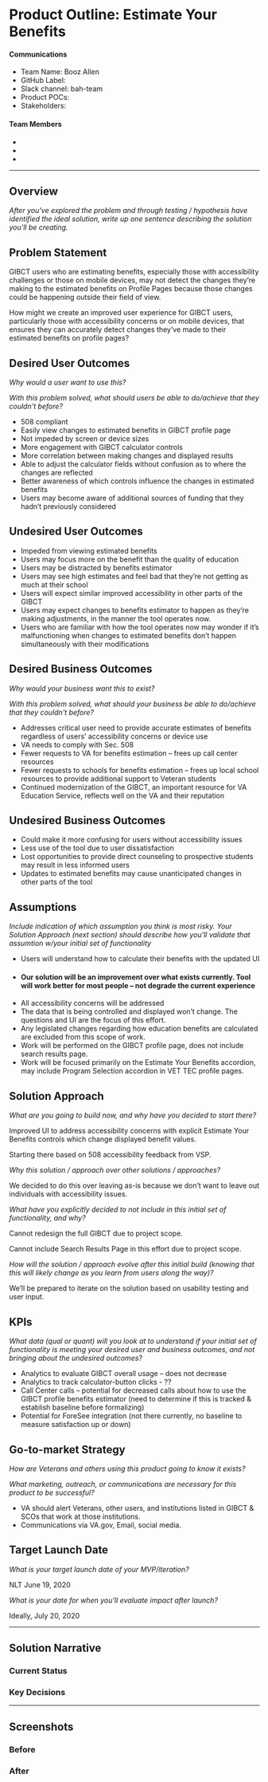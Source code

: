 # Product Outline: Estimate Your Benefits

#### Communications
- Team Name: Booz Allen
- GitHub Label: 
- Slack channel: bah-team
- Product POCs:
- Stakeholders: 

#### Team Members

- 
- 
- 
---

## Overview
*After you've explored the problem and through testing / hypothesis have identified the ideal solution, write up one sentence describing the solution you'll be creating.*

## Problem Statement
GIBCT users who are estimating benefits, especially those with accessibility challenges or those on mobile devices, may not detect the changes they’re making to the estimated benefits on Profile Pages because those changes could be happening outside their field of view.   

How might we create an improved user experience for GIBCT users, particularly those with accessibility concerns or on mobile devices, that ensures they can accurately detect changes they’ve made to their estimated benefits on profile pages?

 
## Desired User Outcomes

*Why would a user want to use this?*

*With this problem solved, what should users be able to do/achieve that they couldn't before?*

-	508 compliant
-	Easily view changes to estimated benefits in GIBCT profile page
-	Not impeded by screen or device sizes
-	More engagement with GIBCT calculator controls 
-	More correlation between making changes and displayed results 
-	Able to adjust the calculator fields without confusion as to where the changes are reflected
-	Better awareness of which controls influence the changes in estimated benefits
-	Users may become aware of additional sources of funding that they hadn’t previously considered


## Undesired User Outcomes

-	Impeded from viewing estimated benefits
-	Users may focus more on the benefit than the quality of education
-	Users may be distracted by benefits estimator
-	Users may see high estimates and feel bad that they’re not getting as much at their school
-	Users will expect similar improved accessibility in other parts of the GIBCT
-	Users may expect changes to benefits estimator to happen as they’re making adjustments, in the manner the tool operates now.  
-	Users who are familiar with how the tool operates now may wonder if it’s malfunctioning when changes to estimated benefits don’t happen simultaneously with their modifications 


## Desired Business Outcomes

*Why would your business want this to exist?*

*With this problem solved, what should your business be able to do/achieve that they couldn't before?*

-	Addresses critical user need to provide accurate estimates of benefits regardless of users’ accessibility concerns or device use
-	VA needs to comply with Sec. 508
-	Fewer requests to VA for benefits estimation – frees up call center resources
-	Fewer requests to schools for benefits estimation – frees up local school resources to provide additional support to Veteran students
-	Continued modernization of the GIBCT, an important resource for VA Education Service, reflects well on the VA and their reputation 


## Undesired Business Outcomes

-	Could make it more confusing for users without accessibility issues
-	Less use of the tool due to user dissatisfaction
-	Lost opportunities to provide direct counseling to prospective students may result in less informed users
-	Updates to estimated benefits may cause unanticipated changes in other parts of the tool


## Assumptions
*Include indication of which assumption you think is most risky. Your Solution Approach (next section) should describe how you'll validate that assumtion w/your initial set of functionality*

- Users will understand how to calculate their benefits with the updated UI
- #### Our solution will be an improvement over what exists currently. Tool will work better for most people – not degrade the current experience ####
- All accessibility concerns will be addressed
- The data that is being controlled and displayed won’t change.  The questions and UI are the focus of this effort. 
- Any legislated changes regarding how education benefits are calculated are excluded from this scope of work.  
- Work will be performed on the GIBCT profile page, does not include search results page. 
- Work will be focused primarily on the Estimate Your Benefits accordion, may include Program Selection accordion in VET TEC profile pages. 


## Solution Approach

*What are you going to build now, and why have you decided to start there?*

Improved UI to address accessibility concerns with explicit Estimate Your Benefits controls which change displayed benefit values.

Starting there based on 508 accessibility feedback from VSP. 

*Why this solution / approach over other solutions / approaches?*

We decided to do this over leaving as-is because we don’t want to leave out individuals with accessibility issues. 

*What have you explicitly decided to not include in this initial set of functionality, and why?*

Cannot redesign the full GIBCT due to project scope. 

Cannot include Search Results Page in this effort due to project scope. 

*How will the solution / approach evolve after this initial build (knowing that this will likely change as you learn from users along the way)?*

We’ll be prepared to iterate on the solution based on usability testing and user input. 

## KPIs
*What data (qual or quant) will you look at to understand if your initial set of functionality is meeting your desired user and business outcomes, and not bringing about the undesired outcomes?*

-	Analytics to evaluate GIBCT overall usage – does not decrease
-	Analytics to track calculator-button clicks - ??
-	Call Center calls – potential for decreased calls about how to use the GIBCT profile benefits estimator (need to determine if this is tracked & establish baseline before formalizing) 
-	Potential for ForeSee integration (not there currently, no baseline to measure satisfaction up or down)


## Go-to-market Strategy
*How are Veterans and others using this product going to know it exists?*

*What marketing, outreach, or communications are necessary for this product to be successful?*

- VA should alert Veterans, other users, and institutions listed in GIBCT & SCOs that work at those institutions.
- Communications via VA.gov, Email, social media.


## Target Launch Date
*What is your target launch date of your MVP/iteration?*

NLT June 19, 2020

*What is your date for when you'll evaluate impact after launch?*

Ideally, July 20, 2020

---

## Solution Narrative

### Current Status

### Key Decisions

---
   
## Screenshots

### Before

### After
